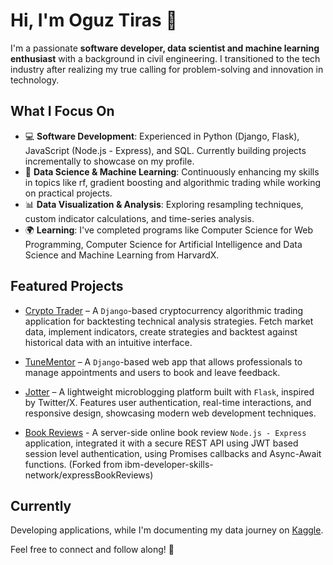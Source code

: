 # Hi, I'm Oguz Tiras 👋
I'm a passionate **software developer, data scientist and machine learning enthusiast** with a background in civil engineering. I transitioned to the tech industry after realizing my true calling for problem-solving and innovation in technology.

## What I Focus On
- 💻 **Software Development**: Experienced in Python (Django, Flask), JavaScript (Node.js - Express), and SQL. Currently building projects incrementally to showcase on my profile. 
- 🌟 **Data Science & Machine Learning**: Continuously enhancing my skills in topics like rf, gradient boosting and algorithmic trading while working on practical projects.   
- 📊 **Data Visualization & Analysis**: Exploring resampling techniques, custom indicator calculations, and time-series analysis.  
- 🌍 **Learning**: I've completed programs like Computer Science for Web Programming, Computer Science for Artificial Intelligence and Data Science and Machine Learning from HarvardX.

## Featured Projects
- [Crypto Trader](https://github.com/oguztiras/crypto_trader) – A `Django`-based cryptocurrency algorithmic trading application for backtesting technical analysis strategies. Fetch market data, implement indicators, create strategies and backtest against historical data with an intuitive interface.

- [TuneMentor](https://www.github.com/oguztiras/melodify) – A `Django`-based web app that allows professionals to manage appointments and users to book and leave feedback.

- [Jotter](https://github.com/oguztiras/jotter) – A lightweight microblogging platform built with `Flask`, inspired by Twitter/X. Features user authentication, real-time interactions, and responsive design, showcasing modern web development techniques.
  
- [Book Reviews](https://github.com/oguztiras/expressBookReviews) -  A server-side online book review `Node.js - Express` application, integrated it with a secure REST API using JWT based session level authentication, using Promises callbacks and Async-Await functions. (Forked from ibm-developer-skills-network/expressBookReviews) 

## Currently
Developing applications, while I'm documenting my data journey on [Kaggle](https://www.kaggle.com/ouztra).  

Feel free to connect and follow along! 🚀
